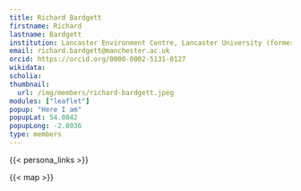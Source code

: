 ```yaml
---
title: Richard Bardgett
firstname: Richard
lastname: Bardgett
institution: Lancaster Environment Centre, Lancaster University (formerly University of Manchester until Apr 2025)
email: richard.bardgett@manchester.ac.uk
orcid: https://orcid.org/0000-0002-5131-0127
wikidata:
scholia:
thumbnail:
  url: /img/members/richard-bardgett.jpeg
modules: ["leaflet"]
popup: "Here I am"
popupLat: 54.0042
popupLong: -2.8036
type: members
---
```


{{< persona_links >}}

{{< map >}}

